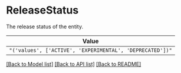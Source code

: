 # ReleaseStatus

The release status of the entity.

| **Value** |
| --------- |
| `"('values', ['ACTIVE', 'EXPERIMENTAL', 'DEPRECATED'])"` |


[[Back to Model list]](../../README.md#documentation-for-models) [[Back to API list]](../../README.md#documentation-for-api-endpoints) [[Back to README]](../../README.md)
